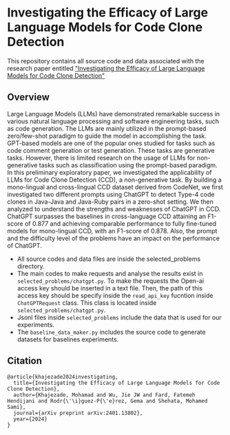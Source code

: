 # Investigating the Efficacy of Large Language Models for Code Clone Detection

This repository contains all source code and data associated with the research paper entitled ["Investigating the Efficacy of Large Language Models for Code Clone Detection"](https://arxiv.org/abs/2401.13802) 

## Overview
Large Language Models (LLMs) have demonstrated remarkable success in various natural language processing and software engineering tasks, such as code generation. The LLMs are mainly utilized in the prompt-based zero/few-shot paradigm to guide the model in accomplishing the task.  
GPT-based models are one of the popular ones studied for tasks such as code comment generation or test generation. These tasks are generative tasks. However, there is limited research on the usage of LLMs for non-generative tasks such as classification using the prompt-based paradigm.  
In this preliminary exploratory paper, we investigated the applicability of LLMs for Code Clone Detection (CCD), a non-generative task. 
By building a mono-lingual and cross-lingual CCD dataset derived from CodeNet, we first investigated two different prompts using ChatGPT to detect Type-4 code clones in Java-Java and Java-Ruby pairs in a zero-shot setting. We then analyzed to understand the strengths and weaknesses of ChatGPT in CCD. 
ChatGPT surpasses the baselines in cross-language CCD attaining an F1-score of 0.877 and achieving comparable performance to fully fine-tuned models for mono-lingual CCD, with an F1-score of 0.878. Also, the prompt and the difficulty level of the problems have an impact on the performance of ChatGPT.


- All source codes and data files are inside the selected_problems directory.
- The main codes to make requests and analyse the results exist in `selected_problems/chatgpt.py`. To make the requests the Open-ai access key should be inserted in a text file. Then, the path of this access key should be specify inside the `read_api_key` fucntion inside `ChatGPTRequest` class. This class is located inside `selected_problems/chatgpt.py`. 
- Jsonl files inside `selected_problems` include the data that is used for our experiments. 
- The `baseline_data_maker.py` includes the source code to generate datasets for baselines experiments.


## Citation

```
@article{khajezade2024investigating,
  title={Investigating the Efficacy of Large Language Models for Code Clone Detection},
  author={Khajezade, Mohamad and Wu, Jie JW and Fard, Fatemeh Hendijani and Rodr{\'\i}guez-P{\'e}rez, Gema and Shehata, Mohamed Sami},
  journal={arXiv preprint arXiv:2401.13802},
  year={2024}
}
```
